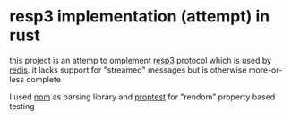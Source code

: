 # resp3 implementation (attempt) in rust

this project is an attemp to omplement [resp3](https://github.com/antirez/RESP3/blob/master/spec.md) protocol which is used by [redis](https://redis.io/).
it lacks support for "streamed" messages but is otherwise more-or-less complete

I used [nom](https://docs.rs/nom/latest/nom/) as parsing library and [proptest](https://docs.rs/proptest/latest/proptest/) for "rendom" property based testing
